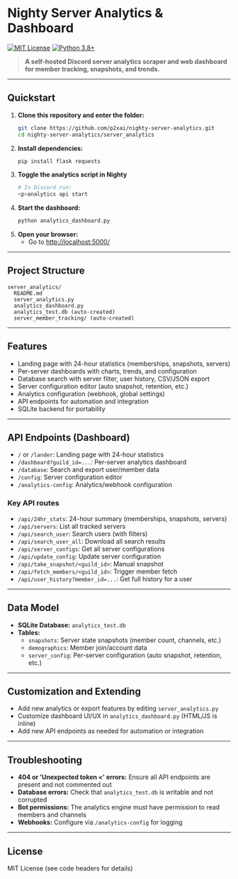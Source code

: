 # Nighty Server Analytics & Dashboard

[![MIT License](https://img.shields.io/badge/license-MIT-blue.svg)](LICENSE)
[![Python 3.8+](https://img.shields.io/badge/python-3.8%2B-blue.svg)](https://www.python.org/downloads/)

> **A self-hosted Discord server analytics scraper and web dashboard for member tracking, snapshots, and trends.**

---

## Quickstart

1. **Clone this repository and enter the folder:**
   ```sh
   git clone https://github.com/p2xai/nighty-server-analytics.git
   cd nighty-server-analytics/server_analytics
   ```
2. **Install dependencies:**
   ```sh
   pip install flask requests
   ```
3. **Toggle the analytics script in Nighty**
   ```sh
   # In Discord run:
   <p>analytics api start
   ```
4. **Start the dashboard:**
   ```sh
   python analytics_dashboard.py
   ```
5. **Open your browser:**
   - Go to [http://localhost:5000/](http://localhost:5000/)

---

## Project Structure

```
server_analytics/
  README.md
  server_analytics.py
  analytics_dashboard.py
  analytics_test.db (auto-created)
  server_member_tracking/ (auto-created)
```

---

## Features

- Landing page with 24-hour statistics (memberships, snapshots, servers)
- Per-server dashboards with charts, trends, and configuration
- Database search with server filter, user history, CSV/JSON export
- Server configuration editor (auto snapshot, retention, etc.)
- Analytics configuration (webhook, global settings)
- API endpoints for automation and integration
- SQLite backend for portability


---

## API Endpoints (Dashboard)

- `/` or `/lander`: Landing page with 24-hour statistics
- `/dashboard?guild_id=...`: Per-server analytics dashboard
- `/database`: Search and export user/member data
- `/config`: Server configuration editor
- `/analytics-config`: Analytics/webhook configuration

### Key API routes
- `/api/24hr_stats`: 24-hour summary (memberships, snapshots, servers)
- `/api/servers`: List all tracked servers
- `/api/search_user`: Search users (with filters)
- `/api/search_user_all`: Download all search results
- `/api/server_configs`: Get all server configurations
- `/api/update_config`: Update server configuration
- `/api/take_snapshot/<guild_id>`: Manual snapshot
- `/api/fetch_members/<guild_id>`: Trigger member fetch
- `/api/user_history?member_id=...`: Get full history for a user

---

## Data Model

- **SQLite Database:** `analytics_test.db`
- **Tables:**
  - `snapshots`: Server state snapshots (member count, channels, etc.)
  - `demographics`: Member join/account data
  - `server_config`: Per-server configuration (auto snapshot, retention, etc.)

---

## Customization and Extending

- Add new analytics or export features by editing `server_analytics.py`
- Customize dashboard UI/UX in `analytics_dashboard.py` (HTML/JS is inline)
- Add new API endpoints as needed for automation or integration

---

## Troubleshooting

- **404 or 'Unexpected token <' errors:** Ensure all API endpoints are present and not commented out
- **Database errors:** Check that `analytics_test.db` is writable and not corrupted
- **Bot permissions:** The analytics engine must have permission to read members and channels
- **Webhooks:** Configure via `/analytics-config` for logging

---

## License

MIT License (see code headers for details) 
